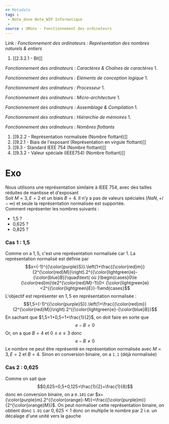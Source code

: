 ```yaml
---
## Metadata
tags : 
 - Note_done Note_WIP Informatique
 - 
source : UMons - Fonctionnement des ordinateurs
---
```


Link :
_Fonctionnement des ordinateurs : Représentation des nombres naturels & entiers_
1. [[2.3.2.1 - Bit]]

_Fonctionnement des ordinateurs : Caractères & Chaînes de caractères_
1.

_Fonctionnement des ordinateurs : Eléments de conception logique_
1.

_Fonctionnement des ordinateurs : Processeur_
1.

_Fonctionnement des ordinateurs : Micro-architecture_
1.

_Fonctionnement des ordinateurs : Assemblage & Compilation_
1.

_Fonctionnement des ordinateurs : Hiérarchie de mémoires_
1.

_Fonctionnement des ordinateurs : Nombres flottants_
1. [[9.2.2 - Représentation normalisée (Nombre flottant)]]
2. [[9.2.1 - Biais de l'exposant (Représentation en virgule flottant)]]
3. [[9.3 - Standard IEEE 754 (Nombre flottant)]]
4. [[9.3.2 - Valeur spéciale (IEEE754) (Nombre flottant)]]

# Exo
Nous utilisons une représentation similaire à IEEE 754, avec des tailles réduites de mantisse et d'exposant
\
Soit $M=3, E=2$ et un biais $B=4$. Il n’y a pas de valeurs spéciales ($NaN, +/- ∞$) et seule la représentation normalisée est supportée. 
\
Comment représenter les nombres suivants :
- 1,5 ?
- 0,625 ?
- 0,825 ?

### Cas 1 : 1,5
Comme on a $1,5$, c'est une représentation normalisée car $1$. La représentation normalisé est définie par $$x=(-1)^{{\color{purple}S}}.\left(1+\frac{{\color{red}m}}{2^{\color{red}M}}\right).2^{{\color{lightgreen}e}-{\color{blue}B}}\quad\text{ où }\begin{cases}0\le {\color{red}m}\le2^{\color{red}M}-1\\0< {\color{lightgreen}e}<2^{{\color{lightgreen}E}}-1\end{cases}$$ L'objectif est représenter en $1,5$ en représentation normalisée : $$1,5=(-1)^{{\color{purple}S}}.\left(1+\frac{{\color{red}m}}{2^{\color{red}M}}\right).2^{{\color{lightgreen}e}-{\color{blue}B}}$$ En sachant que $1,5=1+0,5=1+\frac{1}{2}$, on doit faire en sorte que $$e-B=0$$ Or, on a que $B=4$ et $0\le e\le 3$ donc $$e-B\neq 0$$ Le nombre ne peut être représenté en représentation normalisée avec $M=3, E=2$ et $B=4$. Sinon en conversion binaire, on a `1.1` (déjà normalisée)

### Cas 2 : 0,625
Comme on sait que $$0,625=0,5+0,125=\frac{1}{2}+\frac{1}{8}$$ donc en conversion binaire, on a `0.101` car $x={\color{purple}m}.2^{{\color{orange}-M}}=\frac{{\color{purple}m}}{2^{\color{orange}M}}$. On peut normaliser cette représentation binaire, on obtient donc `1.01` car $0,625<1$ donc on multiplie le nombre par $2$ i.e. un décalage d'une unité vers la gauche  